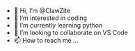 - 👋 Hi, I’m @ClawZite
- 👀 I’m interested in coding
- 🌱 I’m currently learning python
- 💞️ I’m looking to collaborate on VS Code
- 📫 How to reach me ...

<!---
ClawZite/ClawZite is a ✨ special ✨ repository because its `README.md` (this file) appears on your GitHub profile.
You can click the Preview link to take a look at your changes.
--->
